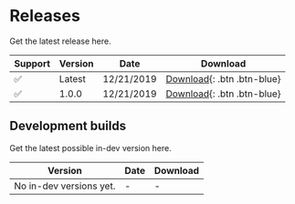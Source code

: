 # Releases
Get the latest release here.

Support | Version | Date | Download
--------|---------|------|---------
:white_check_mark: | Latest | 12/21/2019 | [Download](https://github.com/yaBobJonez/CtPI/releases/latest/download/CtPI.exe){: .btn .btn-blue}
:white_check_mark: | 1.0.0 | 12/21/2019 | [Download](https://github.com/yaBobJonez/CtPI/releases/download/v1.0.0/CtPI.exe){: .btn .btn-blue}

## Development builds
Get the latest possible in-dev version here.

Version | Date | Download
--------|------|---------
No in-dev versions yet. | - | -
